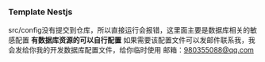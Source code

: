 ### Template Nestjs

src/config没有提交到仓库，所以直接运行会报错，这里面主要是数据库相关的敏感配置
**有数据库资源的可以自行配置**
如果需要该配置文件可以发邮件联系我，我会发给你我的开发数据库配置文件，给你临时使用
邮箱：980355088@qq.com

